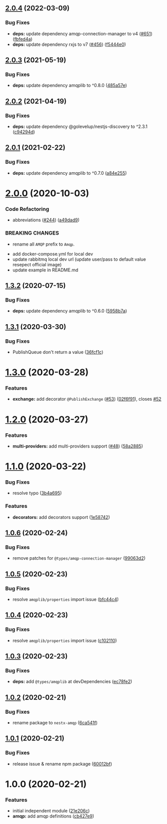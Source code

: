 ## [2.0.4](https://github.com/nest-x/nestx-amqp/compare/v2.0.3...v2.0.4) (2022-03-09)


### Bug Fixes

* **deps:** update dependency amqp-connection-manager to v4 ([#651](https://github.com/nest-x/nestx-amqp/issues/651)) ([fbfed4a](https://github.com/nest-x/nestx-amqp/commit/fbfed4a948bb9d97f8f2c458f58dfe31580191a7))
* **deps:** update dependency rxjs to v7 ([#456](https://github.com/nest-x/nestx-amqp/issues/456)) ([f5444e0](https://github.com/nest-x/nestx-amqp/commit/f5444e079c6b70f64306ddcd4fe292972d5ecc91))

## [2.0.3](https://github.com/nest-x/nestx-amqp/compare/v2.0.2...v2.0.3) (2021-05-19)


### Bug Fixes

* **deps:** update dependency amqplib to ^0.8.0 ([485a57e](https://github.com/nest-x/nestx-amqp/commit/485a57e6bc411f4d2b55952a039ce79ede1f6e9c))

## [2.0.2](https://github.com/nest-x/nestx-amqp/compare/v2.0.1...v2.0.2) (2021-04-19)


### Bug Fixes

* **deps:** update dependency @golevelup/nestjs-discovery to ^2.3.1 ([c94294d](https://github.com/nest-x/nestx-amqp/commit/c94294d304f75fc8fddad0f73954341c0a93ea61))

## [2.0.1](https://github.com/nest-x/nestx-amqp/compare/v2.0.0...v2.0.1) (2021-02-22)


### Bug Fixes

* **deps:** update dependency amqplib to ^0.7.0 ([a84e255](https://github.com/nest-x/nestx-amqp/commit/a84e255f24c08af1bb15bad34f4196603a8d8240))

# [2.0.0](https://github.com/nest-x/nestx-amqp/compare/v1.3.2...v2.0.0) (2020-10-03)


### Code Refactoring

* abbreviations ([#244](https://github.com/nest-x/nestx-amqp/issues/244)) ([a49dad9](https://github.com/nest-x/nestx-amqp/commit/a49dad9f63f44b842138567599ce08f3fc837cb8))


### BREAKING CHANGES

* rename all `AMQP` prefix to `Amqp`.

- add docker-compose.yml for local dev
- update rabbitmq local dev url (update user/pass to default value resepect official image)
- update example in README.md

## [1.3.2](https://github.com/nest-x/nestx-amqp/compare/v1.3.1...v1.3.2) (2020-07-15)


### Bug Fixes

* **deps:** update dependency amqplib to ^0.6.0 ([5958b7a](https://github.com/nest-x/nestx-amqp/commit/5958b7a842751983039811a7416726d7eadf2a94))

## [1.3.1](https://github.com/nest-x/nestx-amqp/compare/v1.3.0...v1.3.1) (2020-03-30)


### Bug Fixes

* PublishQueue don't return a value ([36fcf1c](https://github.com/nest-x/nestx-amqp/commit/36fcf1cde9af8482e3ab388c51c13c211fd92608))

# [1.3.0](https://github.com/nest-x/nestx-amqp/compare/v1.2.0...v1.3.0) (2020-03-28)


### Features

* **exchange:** add decorator `@PublishExchange` ([#53](https://github.com/nest-x/nestx-amqp/issues/53)) ([02f6f91](https://github.com/nest-x/nestx-amqp/commit/02f6f9116d1483d95c0e8804d7470f1d4365bdb1)), closes [#52](https://github.com/nest-x/nestx-amqp/issues/52)

# [1.2.0](https://github.com/nest-x/nestx-amqp/compare/v1.1.0...v1.2.0) (2020-03-27)


### Features

* **multi-providers:** add multi-providers support ([#48](https://github.com/nest-x/nestx-amqp/issues/48)) ([58a2885](https://github.com/nest-x/nestx-amqp/commit/58a2885b31cdac67fe719de8132fad5c4e58f61a))

# [1.1.0](https://github.com/nest-x/nestx-amqp/compare/v1.0.6...v1.1.0) (2020-03-22)


### Bug Fixes

* resolve typo ([3b4a695](https://github.com/nest-x/nestx-amqp/commit/3b4a695379e56e00d065055a3bd542a8b20b75b5))


### Features

* **decorators:** add decorators support ([1e58742](https://github.com/nest-x/nestx-amqp/commit/1e5874279b4dbd8179aa5ffc2284b16c9ebc198f))

## [1.0.6](https://github.com/nest-x/nestx-amqp/compare/v1.0.5...v1.0.6) (2020-02-24)


### Bug Fixes

* remove patches for `@types/amqp-connection-manager` ([99063d2](https://github.com/nest-x/nestx-amqp/commit/99063d28dde74ec218e9806f8fdaba1c1943ffbc))

## [1.0.5](https://github.com/nest-x/nestx-amqp/compare/v1.0.4...v1.0.5) (2020-02-23)


### Bug Fixes

* resolve `amqplib/properties` import issue ([bfc44c4](https://github.com/nest-x/nestx-amqp/commit/bfc44c444e155d8b13a5184e82de619fa6602de4))

## [1.0.4](https://github.com/nest-x/nestx-amqp/compare/v1.0.3...v1.0.4) (2020-02-23)


### Bug Fixes

* resolve `amqplib/properties` import issue ([c102110](https://github.com/nest-x/nestx-amqp/commit/c102110a574289ea2c67e57e7eb465482113a898))

## [1.0.3](https://github.com/nest-x/nestx-amqp/compare/v1.0.2...v1.0.3) (2020-02-23)


### Bug Fixes

* **deps:** add `@types/amqplib` at devDependencies ([ec78fe2](https://github.com/nest-x/nestx-amqp/commit/ec78fe2a739eb76ea9c1840755f34647b2d054cf))

## [1.0.2](https://github.com/nest-x/nestx-amqp/compare/v1.0.1...v1.0.2) (2020-02-21)


### Bug Fixes

* rename package to `nestx-amqp` ([6ca541f](https://github.com/nest-x/nestx-amqp/commit/6ca541f8a1a1228b39332f000e68f953857f0738))

## [1.0.1](https://github.com/nest-x/nestx-amqp/compare/v1.0.0...v1.0.1) (2020-02-21)


### Bug Fixes

* release issue & rename npm package ([60012bf](https://github.com/nest-x/nestx-amqp/commit/60012bf2455336df117e2a13c8dda79ae4926e62))

# 1.0.0 (2020-02-21)


### Features

* initial independent module ([21e206c](https://github.com/nest-x/nestx-amqp/commit/21e206cdf4e27b6d4ed89ff1fcea8999e411c0d0))
* **amqp:** add amqp definitions ([cb427e9](https://github.com/nest-x/nestx-amqp/commit/cb427e94aebeda795b7ac18420696212dd8f515d))
